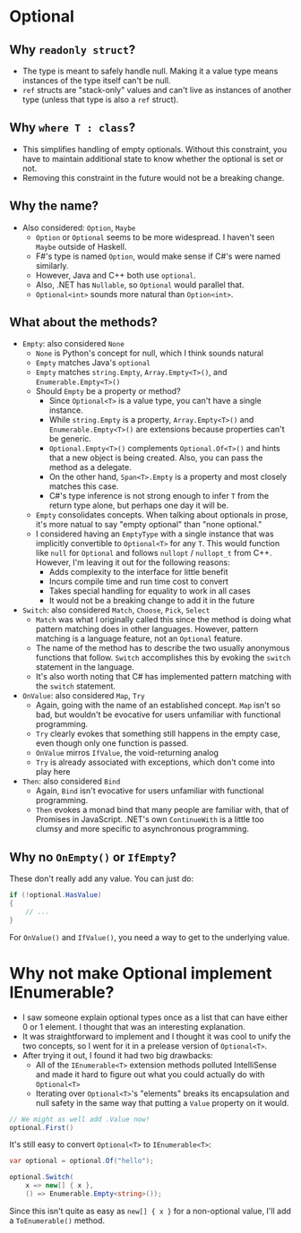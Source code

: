 # Optional

## Why `readonly struct`?
- The type is meant to safely handle null. Making it a value type means instances of the type itself can't be null.
- `ref` structs are "stack-only" values and can't live as instances of another type (unless that type is also a `ref` struct).

## Why `where T : class`?
- This simplifies handling of empty optionals.
Without this constraint, you have to maintain additional state to know whether the optional is set or not.
- Removing this constraint in the future would not be a breaking change.

## Why the name?
- Also considered: `Option`, `Maybe`
  - `Option` or `Optional` seems to be more widespread. I haven't seen `Maybe` outside of Haskell.
  - F#'s type is named `Option`, would make sense if C#'s were named similarly.
  - However, Java and C++ both use `optional`.
  - Also, .NET has `Nullable`, so `Optional` would parallel that.
  - `Optional<int>` sounds more natural than `Option<int>`.

## What about the methods?
- `Empty`: also considered `None`
    - `None` is Python's concept for null, which I think sounds natural
    - `Empty` matches Java's `optional`
    - `Empty` matches `string.Empty`, `Array.Empty<T>()`, and `Enumerable.Empty<T>()`
    - Should `Empty` be a property or method?
      - Since `Optional<T>` is a value type, you can't have a single instance.
      -  While `string.Empty` is a property, `Array.Empty<T>()` and `Enumerable.Empty<T>()` are extensions because properties can't be generic.
      - `Optional.Empty<T>()` complements `Optional.Of<T>()` and hints that a new object is being created. Also, you can pass the method as a delegate.
      - On the other hand, `Span<T>.Empty` is a property and most closely matches this case.
      - C#'s type inference is not strong enough to infer `T` from the return type alone, but perhaps one day it will be.
    - `Empty` consolidates concepts.  When talking about optionals in prose, it's more natual to say "empty optional" than "none optional."
    - I considered having an `EmptyType` with a single instance that was implicitly convertible to `Optional<T>` for any `T`. This would function like `null` for `Optional` and follows `nullopt` / `nullopt_t` from C++.  However, I'm leaving it out for the following reasons:
        - Adds complexity to the interface for little benefit
        - Incurs compile time and run time cost to convert
        - Takes special handling for equality to work in all cases
        - It would not be a breaking change to add it in the future
- `Switch`: also considered `Match`, `Choose`, `Pick`, `Select`
    - `Match` was what I originally called this since the method is doing what pattern matching does in other languages.  However, pattern matching is a language feature, not an `Optional` feature.
    - The name of the method has to describe the two usually anonymous functions that follow. `Switch` accomplishes this by evoking the `switch` statement in the language.
    - It's also worth noting that C# has implemented pattern matching with the `switch` statement.
- `OnValue`: also considered `Map`, `Try`
    - Again, going with the name of an established concept. `Map` isn't so bad, but wouldn't be evocative for users unfamiliar with functional programming.
    - `Try` clearly evokes that something still happens in the empty case, even though only one function is passed.
    - `OnValue` mirros `IfValue`, the void-returning analog
    - `Try` is already associated with exceptions, which don't come into play here
- `Then`: also considered `Bind`
    - Again, `Bind` isn't evocative for users unfamiliar with functional programming.
    - `Then` evokes a monad bind that many people are familiar with, that of Promises in JavaScript. .NET's own `ContinueWith` is a little too clumsy and more specific to asynchronous programming.

## Why no `OnEmpty()` or `IfEmpty`?

These don't really add any value. You can just do:

```cs
if (!optional.HasValue)
{
    // ...
}
```

For `OnValue()` and `IfValue()`, you need a way to get to the underlying value.

# Why not make Optional<T> implement IEnumerable<T>?
- I saw someone explain optional types once as a list that can have either 0 or 1 element. I thought that was an interesting explanation.
- It was straightforward to implement and I thought it was cool to unify the two concepts, so I went for it in a prelease version of `Optional<T>`.
- After trying it out, I found it had two big drawbacks:
  - All of the `IEnumerable<T>` extension methods polluted IntelliSense and made it hard to figure out what you could actually do with `Optional<T>`
  - Iterating over `Optional<T>`'s "elements" breaks its encapsulation and null safety in the same way that putting a `Value` property on it would.

```cs
// We might as well add .Value now!
optional.First()
```

It's still easy to convert `Optional<T>` to `IEnumerable<T>`:

```cs
var optional = optional.Of("hello");

optional.Switch(
    x => new[] { x },
    () => Enumerable.Empty<string>());
```

Since this isn't quite as easy as `new[] { x }` for a non-optional value, I'll add a `ToEnumerable()` method.